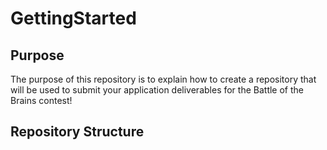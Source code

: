 # GettingStarted

## Purpose

The purpose of this repository is to explain how to create a repository that will be used to submit your application deliverables for the Battle of the Brains contest!

## Repository Structure


